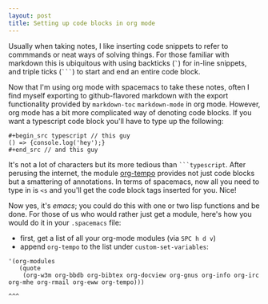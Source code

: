 ```yaml
---
layout: post
title: Setting up code blocks in org mode
---
```


Usually when taking notes, I like inserting code snippets to refer to commmands or neat ways of solving things. For those familiar with markdown this is ubiquitous with using backticks (`` ` ``) for in-line snippets, and triple ticks (`` ``` ``) to start and end an entire code block. 

Now that I'm using org mode with spacemacs to take these notes, often I find myself exporting to github-flavored markdown with the export functionality provided by `markdown-toc` `markdown-mode` in org mode. However, org mode has a bit more complicated way of denoting code blocks. If you want a typescript code block you'll have to type up the following: 

    #+begin_src typescript // this guy
    () => {console.log('hey');}
    #+end_src // and this guy

It's not a lot of characters but its more tedious than `` ```typescript ``. After perusing the internet, the module [org-tempo](https://orgmode.org/manual/Structure-Templates.html) provides not just code blocks but a smattering of annotations. In terms of spacemacs, now all you need to type in is `<s` and you'll get the code block tags inserted for you. Nice!

Now yes, it's _emacs_; you could do this with one or two lisp functions and be done. For those of us who would rather just get a module, here's how you would do it in your `.spacemacs` file: 

- first, get a list of all your org-mode modules (via `SPC h d v`)
- append `org-tempo` to the list under `custom-set-variables`: 

```
'(org-modules
   (quote
    (org-w3m org-bbdb org-bibtex org-docview org-gnus org-info org-irc org-mhe org-rmail org-eww org-tempo)))
                                                                                                  ^^^
```

